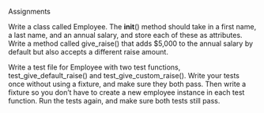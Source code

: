 Assignments

Write a class called Employee. The __init__() method should take in a first name, a last name, and an annual salary, and store each of these as attributes. Write a method called give_raise() that adds $5,000 to the annual salary by default but also accepts a different raise amount.

Write a test file for Employee with two test functions, test_give_default_raise() and test_give_custom_raise(). Write your tests once without using a fixture, and make sure they both pass. Then write a fixture so you don’t have to create a new employee instance in each test function. Run the tests again, and make sure both tests still pass.